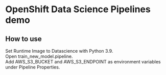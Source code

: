 # OpenShift Data Science Pipelines demo

## How to use

Set Runtime Image to Datascience with Python 3.9.  
Open train_new_model.pipeline.  
Add AWS_S3_BUCKET and AWS_S3_ENDPOINT as environment variables under Pipeline Properties.  
